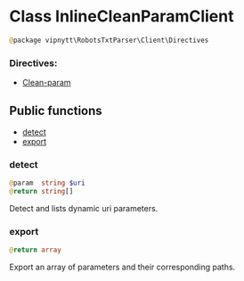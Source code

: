 # Class InlineCleanParamClient
```php
@package vipnytt\RobotsTxtParser\Client\Directives
```

### Directives:
- [Clean-param](../directives.md#clean-param)

## Public functions
- [detect](#detect)
- [export](#export)

### detect
```php
@param  string $uri
@return string[]
```
Detect and lists dynamic uri parameters.

### export
```php
@return array
```
Export an array of parameters and their corresponding paths.
